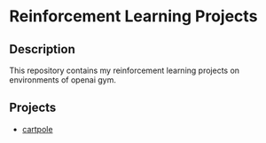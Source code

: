 # Reinforcement Learning Projects

## Description
This repository contains my reinforcement learning projects on environments of openai gym.

## Projects
- [cartpole](https://github.com/itratrahman/reinforcement_learning_projects/tree/master/cartpole.)
